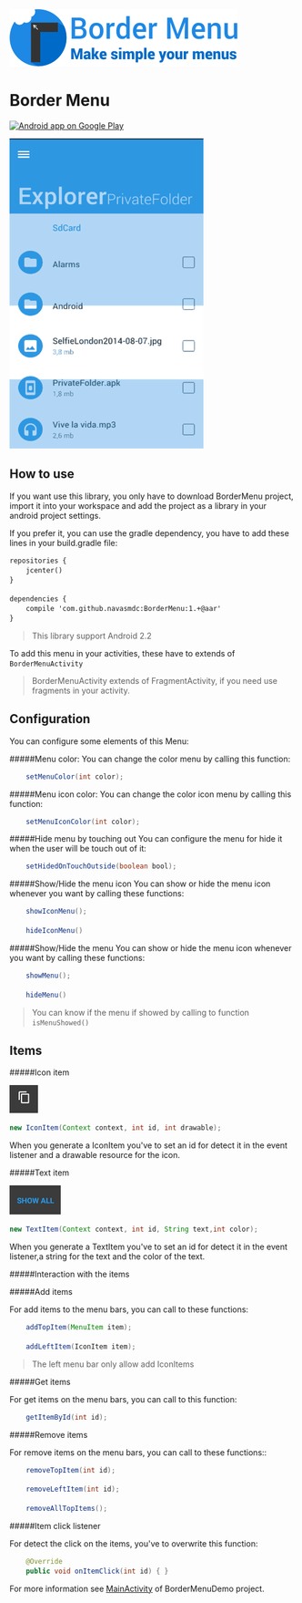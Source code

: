 ![Phone tutorial logo](images/logo.png)

# Border Menu

<a href="https://play.google.com/store/apps/details?id=com.gc.demobordermenu">
  <img alt="Android app on Google Play" src="https://developer.android.com/images/brand/en_app_rgb_wo_45.png" />
</a>

![Phone tutorial giff](images/BorderMenu.gif)

## How to use

If you want use this library, you only have to download BorderMenu project, import it into your workspace and add the project as a library in your android project settings.

If you prefer it, you can use the gradle dependency, you have to add these lines in your build.gradle file:

```xml
repositories {
    jcenter()
}

dependencies {
    compile 'com.github.navasmdc:BorderMenu:1.+@aar'
}
```

>This library support Android 2.2

To add this menu in your activities, these have to extends of `BorderMenuActivity`

> BorderMenuActivity extends of FragmentActivity, if you need use fragments in your activity.

## Configuration

You can configure some elements of this Menu:

#####Menu color:
You can change the color menu by calling this function:

```java
	setMenuColor(int color);
```

#####Menu icon color:
You can change the color icon menu by calling this function:

```java
	setMenuIconColor(int color);
```

#####Hide menu by touching out
You can configure the menu for hide it when the user will be touch out of it:

```java
	setHidedOnTouchOutside(boolean bool);
```

#####Show/Hide the menu icon
You can show or hide the menu icon whenever you want by calling these functions:

```java
	showIconMenu();
	
	hideIconMenu()
```

#####Show/Hide the menu
You can show or hide the menu icon whenever you want by calling these functions:

```java
	showMenu();
	
	hideMenu()
```

>You can know if the menu if showed by calling to function
>`isMenuShowed()`

## Items
#####Icon item

![Icon item](images/IconItem.png)

```java
new IconItem(Context context, int id, int drawable);
```

When you generate a IconItem you've to set an id for detect it in the event listener and a drawable resource for the icon.

#####Text item

![Icon item](images/TextItem.png)

```java
new TextItem(Context context, int id, String text,int color);
```

When you generate a TextItem you've to set an id for detect it in the event listener,a string for the text and the color of the text.

#####Interaction with the items

#####Add items

For add items to the menu bars, you can call to these functions:


```java
	addTopItem(MenuItem item);
	
	addLeftItem(IconItem item);
```

> The left menu bar only allow add IconItems

#####Get items

For get items on the menu bars, you can call to this function:


```java
	getItemById(int id);
```


#####Remove items

For remove items on the menu bars, you can call to these functions::


```java
	removeTopItem(int id);
	
	removeLeftItem(int id);
	
	removeAllTopItems();
```

#####Item click listener

For detect the click on the items, you've to overwrite this function:


```java
	@Override
	public void onItemClick(int id) { }
```



For more information see [MainActivity](DemoBorderMenu/src/com/gc/demobordermenu/activities/MainActivity.java) of BorderMenuDemo project.

